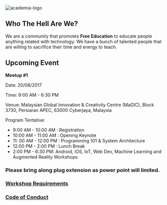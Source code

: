 ![academia-logo](https://raw.githubusercontent.com/DevconX/academia/master/assets/academia-logo.png)

## Who The Hell Are We?

We are a community that promotes **Free Education** to educate people anything related with technology. We have a bunch of talented people that are willing to sacrifice their time and energy to teach.

## Upcoming Event

**Meetup #1**

Date: 20/08/2017

Time: 9:00 AM - 6:30 PM

Venue: Malaysian Global Innovation & Creativity Centre (MaGIC), Block 3730, Persiaran APEC, 63000 Cyberjaya, Malaysia

Program Tentative:

* 9:00 AM - 10:00 AM : Registration
* 10:00 AM - 11:00 AM : Opening Keynote
* 11: 00 AM - 12:00 PM : Programming 101 & System Architecture
* 12:00 PM - 2:00 PM : Lunch Break
* 2:00 PM - 6:30 PM: Android, iOS, IoT, Web Dev, Machine Learning and Augmented Reality Workshops

### Please bring along plug extension as power point will limited.

### [Workshop Requirements](https://github.com/DevconX/academia/blob/master/requirements.md)
### [Code of Conduct](https://github.com/DevconX/academia/blob/master/code-of-conduct.md)

